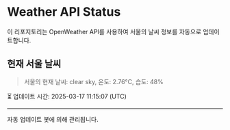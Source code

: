 
# Weather API Status

이 리포지토리는 OpenWeather API를 사용하여 서울의 날씨 정보를 자동으로 업데이트합니다.

## 현재 서울 날씨
> 서울의 현재 날씨: clear sky, 온도: 2.76°C, 습도: 48%

⏳ 업데이트 시간: 2025-03-17 11:15:07 (UTC)

---
자동 업데이트 봇에 의해 관리됩니다.
